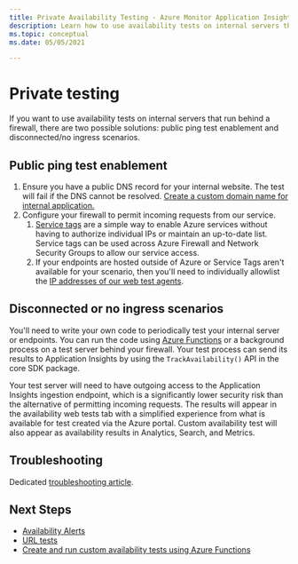 ```yaml
---
title: Private Availability Testing - Azure Monitor Application Insights
description: Learn how to use availability tests on internal servers that run behind a firewall with private testing.
ms.topic: conceptual
ms.date: 05/05/2021

---
```


# Private testing

If you want to use availability tests on internal servers that run behind a firewall, there are two possible solutions: public ping test enablement and disconnected/no ingress scenarios.

## Public ping test enablement

1. Ensure you have a public DNS record for your internal website. The test will fail if the DNS cannot be resolved. [Create a custom domain name for internal application.](../../cloud-services/cloud-services-custom-domain-name-portal.md#add-an-a-record-for-your-custom-domain)
1. Configure your firewall to permit incoming requests from our service.
    1. [Service tags](../../virtual-network/service-tags-overview.md) are a simple way to enable Azure services without having to authorize individual IPs or maintain an up-to-date list. Service tags can be used across Azure Firewall and Network Security Groups to allow our service access.
    1. If your endpoints are hosted outside of Azure or Service Tags aren't available for your scenario, then you'll need to individually allowlist the [IP addresses of our web test agents](ip-addresses.md).

## Disconnected or no ingress scenarios

You'll need to write your own code to periodically test your internal server or endpoints. You can run the code using [Azure Functions](availability-azure-functions.md) or a background process on a test server behind your firewall. Your test process can send its results to Application Insights by using the `TrackAvailability()` API in the core SDK package.

Your test server will need to have outgoing access to the Application Insights ingestion endpoint, which is a significantly lower security risk than the alternative of permitting incoming requests. The results will appear in the availability web tests tab with a simplified experience from what is available for test created via the Azure portal. Custom availability test will also appear as availability results in Analytics, Search, and Metrics.

## Troubleshooting

Dedicated [troubleshooting article](troubleshoot-availability.md).

## Next Steps

* [Availability Alerts](availability-alerts)
* [URL tests](monitor-web-app-availability.md)
* [Create and run custom availability tests using Azure Functions](availability-azure-functions.md)
